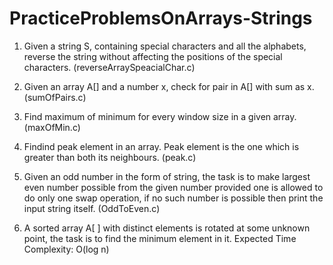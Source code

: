 # PracticeProblemsOnArrays-Strings

1. Given a string S, containing special characters and all the alphabets, reverse the string without
affecting the positions of the special characters. (reverseArraySpeacialChar.c)

2. Given an array A[] and a number x, check for pair in A[] with sum as x. (sumOfPairs.c)

3. Find maximum of minimum for every window size in a given array. (maxOfMin.c)

4. Findind peak element in an array. Peak element is the one which is greater than both its neighbours. (peak.c)

5. Given an odd number in the form of string, the task is to make largest even number possible from the given number provided one is allowed to do only one swap operation, if no such number is possible then print the input string itself. (OddToEven.c)

6. A sorted array A[ ] with distinct elements is rotated at some unknown point, the task is to find the minimum element in it.
Expected Time Complexity: O(log n)

